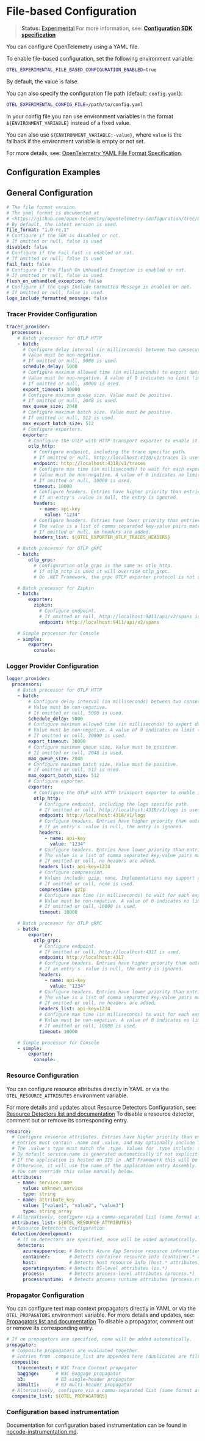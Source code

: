 # File-based Configuration

> **Status:** [Experimental](https://github.com/open-telemetry/opentelemetry-specification/blob/main/specification/versioning-and-stability.md)
> For more information, see:
> **[Configuration SDK specification](https://github.com/open-telemetry/opentelemetry-specification/blob/v1.49.0/specification/configuration/sdk.md)**  

You can configure OpenTelemetry using a YAML file.

To enable file-based configuration, set the following environment variable:

```bash
OTEL_EXPERIMENTAL_FILE_BASED_CONFIGURATION_ENABLED=true
```

By default, the value is false.

You can also specify the configuration file path (default: `config.yaml`):

```bash
OTEL_EXPERIMENTAL_CONFIG_FILE=/path/to/config.yaml
```

In your config file you can use environment variables in the format `${ENVIRONMENT_VARIABLE}`
instead of a fixed value.

You can also use `${ENVIRONMENT_VARIABLE:-value}`, where `value` is the fallback
if the environment variable is empty or not set.

For more details, see: [OpenTelemetry YAML File Format Specification](https://github.com/open-telemetry/opentelemetry-specification/blob/v1.49.0/specification/configuration/data-model.md#yaml-file-format).

## Configuration Examples

## General Configuration

``` yaml
# The file format version.
# The yaml format is documented at
# <https://github.com/open-telemetry/opentelemetry-configuration/tree/main/schema>
# By default, the latest version is used.
file_format: "1.0-rc.1"
# Configure if the SDK is disabled or not.
# If omitted or null, false is used
disabled: false
# Configure if the Fail Fast is enabled or not.
# If omitted or null, false is used
fail_fast: false
# Configure if the Flush On Unhandled Exception is enabled or not.
# If omitted or null, false is used.
flush_on_unhandled_exception: false
# Configure if the Logs Include Formatted Message is enabled or not.
# If omitted or null, false is used.
logs_include_formatted_message: false
```

### Tracer Provider Configuration

``` yaml
tracer_provider:
  processors:
    # Batch processor for OTLP HTTP
    - batch:
      # Configure delay interval (in milliseconds) between two consecutive exports. 
      # Value must be non-negative.
      # If omitted or null, 5000 is used.
      schedule_delay: 5000
      # Configure maximum allowed time (in milliseconds) to export data. 
      # Value must be non-negative. A value of 0 indicates no limit (infinity).
      # If omitted or null, 30000 is used.
      export_timeout: 30000
      # Configure maximum queue size. Value must be positive.
      # If omitted or null, 2048 is used.
      max_queue_size: 2048
      # Configure maximum batch size. Value must be positive.
      # If omitted or null, 512 is used.
      max_export_batch_size: 512
      # Configure exporters.
      exporter:
        # Configure the OTLP with HTTP transport exporter to enable it.
        otlp_http:
          # Configure endpoint, including the trace specific path.
          # If omitted or null, http://localhost:4318/v1/traces is used
          endpoint: http://localhost:4318/v1/traces
          # Configure max time (in milliseconds) to wait for each export. 
          # Value must be non-negative. A value of 0 indicates no limit (infinity).
          # If omitted or null, 10000 is used.
          timeout: 10000
          # Configure headers. Entries have higher priority than entries from .headers_list.
          # If an entry's .value is null, the entry is ignored.
          headers:
            - name: api-key
              value: "1234"
          # Configure headers. Entries have lower priority than entries from .headers.
          # The value is a list of comma separated key-value pairs matching the format of OTEL_EXPORTER_OTLP_HEADERS. See https://github.com/open-telemetry/opentelemetry-specification/blob/main/specification/protocol/exporter.md#configuration-options for details.
          # If omitted or null, no headers are added.
          headers_list: ${OTEL_EXPORTER_OTLP_TRACES_HEADERS}

    # Batch processor for OTLP gRPC
    - batch:
        otlp_grpc:
          # Configuration otlp_grpc is the same as otlp_http.
          # if otlp_http is used it will override otlp_grpc.
          # On .NET Framework, the grpc OTLP exporter protocol is not supported.

    # Batch processor for Zipkin
    - batch:
        exporter:
          zipkin:
            # Configure endpoint.
            # If omitted or null, http://localhost:9411/api/v2/spans is used.
            endpoint: http://localhost:9411/api/v2/spans

    # Simple processor for Console
    - simple:
        exporter:
          console:
```

### Logger Provider Configuration

``` yaml
logger_provider:
  processors:
    # Batch processor for OTLP HTTP
    - batch:
        # Configure delay interval (in milliseconds) between two consecutive exports.
        # Value must be non-negative.
        # If omitted or null, 5000 is used.
        schedule_delay: 5000
        # Configure maximum allowed time (in milliseconds) to export data.
        # Value must be non-negative. A value of 0 indicates no limit (infinity).
        # If omitted or null, 30000 is used.
        export_timeout: 30000
        # Configure maximum queue size. Value must be positive.
        # If omitted or null, 2048 is used.
        max_queue_size: 2048
        # Configure maximum batch size. Value must be positive.
        # If omitted or null, 512 is used.
        max_export_batch_size: 512
        # Configure exporter.
        exporter:
          # Configure the OTLP with HTTP transport exporter to enable it.
          otlp_http:
            # Configure endpoint, including the logs specific path.
            # If omitted or null, http://localhost:4318/v1/logs is used.
            endpoint: http://localhost:4318/v1/logs
            # Configure headers. Entries have higher priority than entries from .headers_list.
            # If an entry's .value is null, the entry is ignored.
            headers:
              - name: api-key
                value: "1234"
            # Configure headers. Entries have lower priority than entries from .headers.
            # The value is a list of comma separated key-value pairs matching the format of OTEL_EXPORTER_OTLP_HEADERS.
            # If omitted or null, no headers are added.
            headers_list: api-key=1234
            # Configure compression.
            # Values include: gzip, none. Implementations may support other compression algorithms.
            # If omitted or null, none is used.
            compression: gzip
            # Configure max time (in milliseconds) to wait for each export.
            # Value must be non-negative. A value of 0 indicates no limit (infinity).
            # If omitted or null, 10000 is used.
            timeout: 10000

    # Batch processor for OTLP gRPC
    - batch:
        exporter:
          otlp_grpc:
            # Configure endpoint.
            # If omitted or null, http://localhost:4317 is used.
            endpoint: http://localhost:4317
            # Configure headers. Entries have higher priority than entries from .headers_list.
            # If an entry's .value is null, the entry is ignored.
            headers:
              - name: api-key
                value: "1234"
            # Configure headers. Entries have lower priority than entries from .headers.
            # The value is a list of comma separated key-value pairs matching the format of OTEL_EXPORTER_OTLP_HEADERS.
            # If omitted or null, no headers are added.
            headers_list: api-key=1234
            # Configure max time (in milliseconds) to wait for each export.
            # Value must be non-negative. A value of 0 indicates no limit (infinity).
            # If omitted or null, 10000 is used.
            timeout: 10000

    # Simple processor for Console
    - simple:
        exporter:
          console:
```

### Resource Configuration

You can configure resource attributes directly in YAML or via the
`OTEL_RESOURCE_ATTRIBUTES` environment variable.

For more details and updates about Resource Detectors Configuration, see:
[Resource Detectors list and documentation](config.md/#resource-detectors)
To disable a resource detector, comment out or remove its corresponding entry.

``` yaml
resource:
  # Configure resource attributes. Entries have higher priority than entries from .resource.attributes_list.
  # Entries must contain .name and .value, and may optionally include .type. If an entry's .type omitted or null, string is used.
  # The .value's type must match the .type. Values for .type include: string, bool, int, double, string_array, bool_array, int_array, double_array.
  # By default service.name is generated automatically if not explicitly configured.
  # If the application is hosted on IIS in .NET Framework this will be SiteName\VirtualPath (e.g., MySite\MyApp).
  # Otherwise, it will use the name of the application entry Assembly.
  # You can override this value manually below.
  attributes:
    - name: service.name
      value: unknown_service
      type: string
    - name: attribute_key
      value: ["value1", "value2", "value3"]
      type: string_array
  # Alternatively, configure via a comma-separated list (same format as OTEL_RESOURCE_ATTRIBUTES).
  attributes_list: ${OTEL_RESOURCE_ATTRIBUTES}
  # Resource Detectors Configuration
  detection/development:
    # If no detectors are specified, none will be added automatically.
    detectors:
      azureappservice: # Detects Azure App Service resource information
      container:       # Detects container resource info (container.* attributes) [Core only]
      host:            # Detects host resource info (host.* attributes)
      operatingsystem: # Detects OS-level attributes (os.*)
      process:         # Detects process-level attributes (process.*)
      processruntime:  # Detects process runtime attributes (process.runtime.*)
```  

### Propagator Configuration

You can configure text map context propagators directly in YAML or via the
`OTEL_PROPAGATORS` environment variable.
For more details and updates, see: [Propagators list and documentation](config.md/#propagators)
To disable a propagator, comment out or remove its corresponding entry.

``` yaml
# If no propagators are specified, none will be added automatically.
propagator:
  # Composite propagators are evaluated together. 
  # Entries from .composite_list are appended here (duplicates are filtered out).
  composite:
    tracecontext: # W3C Trace Context propagator
    baggage:      # W3C Baggage propagator
    b3:           # B3 single-header propagator
    b3multi:      # B3 multi-header propagator
  # Alternatively, configure via a comma-separated list (same format as OTEL_PROPAGATORS).
  composite_list: ${OTEL_PROPAGATORS}
```

### Configuration based instrumentation

Documentation for configuration based instrumentation can be found in [nocode-instrumentation.md](nocode-instrumentation.md).
